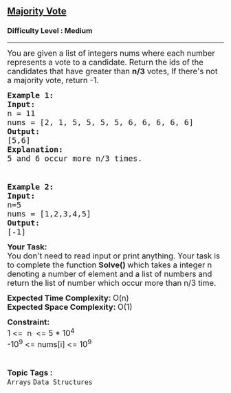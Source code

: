 <h2><a href="https://www.geeksforgeeks.org/problems/majority-vote/1?utm_source=geeksforgeeks&utm_medium=ml_article_practice_tab&utm_campaign=article_practice_tab">Majority Vote</a></h2><h3>Difficulty Level : Medium</h3><hr><div class="problems_problem_content__Xm_eO"><p><span style="font-size:18px">You are given a list of integers nums&nbsp;where each number represents a vote to a candidate. Return the ids of the candidates that have greater than <strong>n/3</strong> votes,&nbsp;If there's not a majority vote, return -1.&nbsp;</span></p>

<pre><span style="font-size:18px"><strong>Example 1:
Input:
</strong>n =<strong> </strong>11<strong>
</strong>nums = [</span><span style="font-size:18px">2, 1, 5, 5, 5, 5, 6, 6, 6, 6, 6]
<strong>Output:
</strong>[5,6]
<strong>Explanation:</strong>
5 and 6 occur more n/3 times.</span></pre>

<p>&nbsp;</p>

<pre><span style="font-size:18px"><strong>Example 2:
Input:
</strong>n=5
nums = [1,2,3,4,5]
<strong>Output:</strong>
[-1]</span></pre>

<p><strong><span style="font-size:18px">Your Task:</span></strong><br>
<span style="font-size:18px">You don't need to read input or print anything. Your task is to complete the function <strong>Solve()&nbsp;</strong>which takes a integer n denoting a number of element and a list of numbers and return the list of number which occur more than n/3 time.</span></p>

<p><span style="font-size:18px"><strong>Expected Time Complexity: </strong>O(n)<br>
<strong>Expected Space Complexity: </strong>O(1)</span></p>

<p><strong><span style="font-size:18px">Constraint:</span></strong><br>
<span style="font-size:18px">1 &lt;=&nbsp; n&nbsp; &lt;= 5 * 10<sup>4</sup><br>
-10<sup>9</sup>&nbsp;&lt;= nums[i] &lt;= 10<sup>9</sup></span></p>
</div><br><p><span style=font-size:18px><strong>Topic Tags : </strong><br><code>Arrays</code>&nbsp;<code>Data Structures</code>&nbsp;